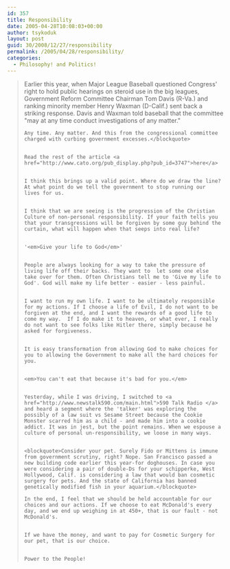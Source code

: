 ```yaml
---
id: 357
title: Responsibility
date: 2005-04-28T10:08:03+00:00
author: tsykoduk
layout: post
guid: 30/2008/12/27/responsibility
permalink: /2005/04/28/responsibility/
categories:
  - Philosophy! and Politics!
---
```

<blockquote>Earlier this year, when Major League Baseball questioned Congress' right to hold public hearings on steroid use in the big leagues, Government Reform Committee Chairman Tom Davis (R-Va.) and ranking minority member Henry Waxman (D-Calif.) sent back a striking response. Davis and Waxman told baseball that the committee "may at any time conduct investigations of any matter."

	Any time. Any matter. And this from the congressional committee charged with curbing government excesses.</blockquote>


	Read the rest of the article <a href="http://www.cato.org/pub_display.php?pub_id=3747">here</a>


	I think this brings up a valid point. Where do we draw the line? At what point do we tell the government to stop running our lives for us.


	I think that we are seeing is the progression of the Christian Culture of non-personal responsibility. If your faith tells you that your transgressions will be forgiven by some guy behind the curtain, what will happen when that seeps into real life?


	'<em>Give your life to God</em>'


	People are always looking for a way to take the pressure of living life off their backs. They want to  let some one else take over for them. Often Christians tell me to 'Give my life to God'. God will make my life better - easier - less painful.


	I want to run my own life. I want to be ultimately responsible for my actions. If I choose a life of Evil, I do not want to be forgiven at the end, and I want the rewards of a good life to come my way.  If I do make it to heaven, or what ever, I really do not want to see folks like Hitler there, simply because he asked for forgiveness.


	It is easy transformation from allowing God to make choices for you to allowing the Government to make all the hard choices for you.


	<em>You can't eat that because it's bad for you.</em>


	Yesterday, while I was driving, I switched to <a href="http://www.newstalk590.com/main.html">590 Talk Radio </a> and heard a segment where the 'talker' was exploring the possibly of a law suit vs Sesame Street because the Cookie Monster scarred him as a child - and made him into a cookie addict. It was in jest, but the point remains. When we espouse a culture of personal un-responsibility, we loose in many ways.


	<blockquote>Consider your pet. Surely Fido or Mittens is immune from government scrutiny, right? Nope. San Francisco passed a new building code earlier this year-for doghouses. In case you were considering a pair of double-Ds for your schipperke, West Hollywood, Calif. is considering a law that would ban cosmetic surgery for pets. And the state of California has banned genetically modified fish in your aquarium.</blockquote>

	In the end, I feel that we should be held accountable for our choices and our actions. If we choose to eat McDonald's every day, and we end up weighing in at 450+, that is our fault - not McDonald's.


	If we have the money, and want to pay for Cosmetic Surgery for our pet, that is our choice.


	Power to the People!
